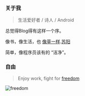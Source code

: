 ### 关于我

> 生活爱好者 / 诗人 / Android

总觉得Blog得有这样一个序。

像书，像生活，也 [像草一样](http://www.xiami.com/song/1769941357?spm=a1z1s.6843761.226669510.9.GjjORv&amp;from=search_popup_song).[苏阳](http://baike.baidu.com/subview/1157875/5594570.htm?fr=aladdin)

简单，像程序员该有的 “洁净”。

### 自由

>Enjoy work, fight for [freedom](https://zh.wikipedia.org/zh-hans/%E5%8B%87%E6%95%A2%E7%9A%84%E5%BF%83)

![freedom](http://7o50rs.com1.z0.glb.clouddn.com/2017-04-20-Braveheart_imp.jpg)